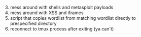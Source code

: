 
3. mess around with shells and metasploit payloads
4. mess around with XSS and iframes
5. script that copies wordlist from matching wordlist directly to prespecified directory
6. reconnect to tmux process after exiting (ya can't)



